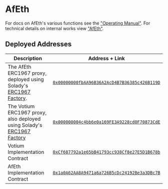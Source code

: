 # AfEth

For docs on AfEth's various functions see the ["Operating Manual"](./docs/Operating-Manual.md). For
technical details on internal works view ["AfEth"](./docs/AfEth.md).


## Deployed Addresses

|Description|Address + Link|
|-----------|--------------|
|The AfEth ERC1967 proxy, deployed using Solady's [ERC1967 Factory](https://etherscan.io/address/0x0000000000006396FF2a80c067f99B3d2Ab4Df24#readContract).| [`0x00000000fbAA96B36A2AcD4B7B36385c426B119D`](https://etherscan.io/address/0x00000000fbAA96B36A2AcD4B7B36385c426B119D)|
|The Votium ERC1967 proxy, also deployed using Solady's [ERC1967 Factory](https://etherscan.io/address/0x0000000000006396FF2a80c067f99B3d2Ab4Df24#readContract)|[`0x000000004c4bb6e0a169FE3A9228cd0F70873CdE`](https://etherscan.io/address/0x000000004c4bb6e0a169FE3A9228cd0F70873CdE)|
|Votium Implementation Contract|[`0xCf687792a1e65bB41793cc938Cf8e27E5D1B678b`](https://etherscan.io/address/0xCf687792a1e65bB41793cc938Cf8e27E5D1B678b)|
|AfEth Implementation Contract|[`0x1a0A62AA8A9471a6a726B5cDc24192Be3a3DBc7B`](https://etherscan.io/address/0x1a0A62AA8A9471a6a726B5cDc24192Be3a3DBc7B)|


